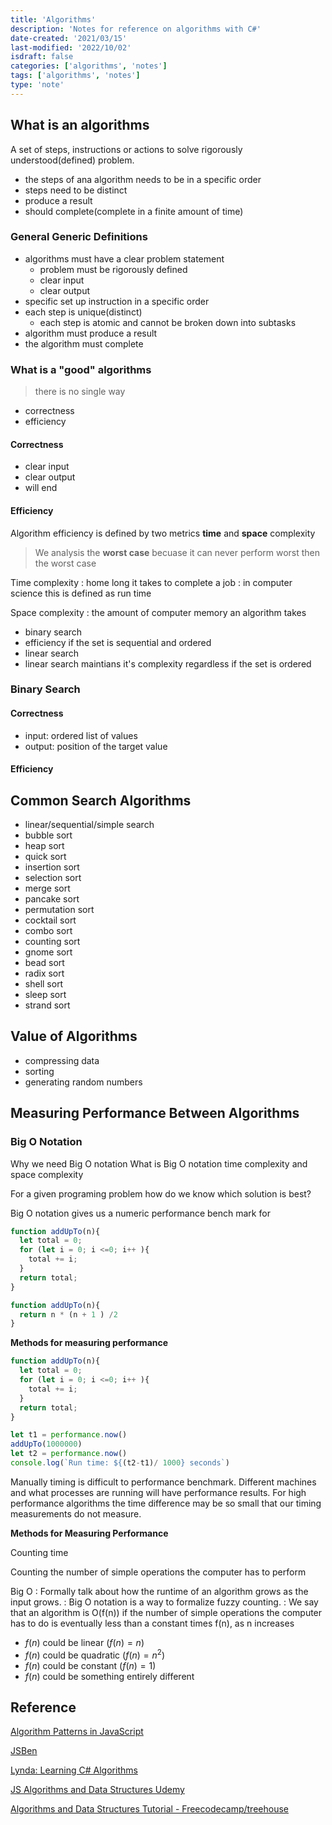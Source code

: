 ```yaml
---
title: 'Algorithms'
description: 'Notes for reference on algorithms with C#'
date-created: '2021/03/15'
last-modified: '2022/10/02'
isdraft: false
categories: ['algorithms', 'notes']
tags: ['algorithms', 'notes']
type: 'note'
---
```


## What is an algorithms

A set of steps, instructions or actions to solve rigorously understood(defined) problem.

- the steps of ana algorithm needs to be in a specific order 
- steps need to be distinct
- produce a result 
- should complete(complete in a finite amount of time)

### General Generic Definitions

- algorithms must have a clear problem statement
  - problem must be rigorously defined
  - clear input
  - clear output
- specific set up instruction in a specific order
- each step is unique(distinct)
  - each step is atomic and cannot be broken down into subtasks
- algorithm must produce a result
- the algorithm must complete

### What is a "good" algorithms

> there is no single way 

- correctness
- efficiency

#### Correctness

- clear input
- clear output
- will end 

<!--- TODO: add link to correctness mathematical defintion -->

#### Efficiency

Algorithm efficiency is defined by two metrics **time** and **space** complexity

> We analysis the **worst case** becuase it can never perform worst then the worst case

Time complexity
: home long it takes to complete a job 
: in computer science this is defined as run time

Space complexity
: the amount of computer memory an algorithm takes

- binary search 
 - efficiency if the set is sequential and ordered
- linear search 
 - linear search maintians it's complexity regardless if the set is ordered
 
 ### Binary Search 

#### Correctness 

- input: ordered list of values 
- output: position of the target value

#### Efficiency 




## Common Search Algorithms

- linear/sequential/simple search
- bubble sort
- heap sort
- quick sort
- insertion sort
- selection sort
- merge sort
- pancake sort
- permutation sort
- cocktail sort
- combo sort
- counting sort
- gnome sort
- bead sort
- radix sort
- shell sort
- sleep sort
- strand sort

## Value of Algorithms

- compressing data
- sorting
- generating random numbers

## Measuring Performance Between Algorithms

### Big O Notation

Why we need Big O notation
What is Big O notation
time complexity and space complexity

For a given programing problem how do we know which solution is best?

Big O notation gives us a numeric performance bench mark for

```JavaScript
function addUpTo(n){
  let total = 0;
  for (let i = 0; i <=0; i++ ){
    total += i;
  }
  return total;
}
```

```JavaScript
function addUpTo(n){
  return n * (n + 1 ) /2
}
```

**Methods for measuring performance**

```JavaScript
function addUpTo(n){
  let total = 0;
  for (let i = 0; i <=0; i++ ){
    total += i;
  }
  return total;
}

let t1 = performance.now()
addUpTo(1000000)
let t2 = performance.now()
console.log(`Run time: ${(t2-t1)/ 1000} seconds`)
```

Manually timing is difficult to performance benchmark. Different machines and what processes are running will have performance results. For high performance algorithms the time difference may be so small that our timing measurements do not measure.

**Methods for Measuring Performance**

Counting time

Counting the number of simple operations the computer has to perform

Big O
: Formally talk about how the runtime of an algorithm grows as the input grows.
: Big O notation is a way to formalize fuzzy counting.
: We say that an algorithm is O(f(n)) if the number of simple operations the computer has to do is eventually less than a constant times f(n), as n increases

- $f(n)$ could be linear $(f(n) = n)$
- $f(n)$ could be quadratic $(f(n) = n^2)$
- $f(n)$ could be constant $(f(n) = 1)$
- $f(n)$ could be something entirely different

## Reference

[Algorithm Patterns in JavaScript](/algorithm-patterns-in-javascript)

[JSBen](https://jsben.ch/)

[Lynda: Learning C# Algorithms](https://www.lynda.com/C-tutorials/Learning-C-Algorithms/604241-2.html)

[JS Algorithms and Data Structures Udemy](https://www.udemy.com/course/js-algorithms-and-data-structures-masterclass/learn/lecture/11198358#overview)

[Algorithms and Data Structures Tutorial - Freecodecamp/treehouse](https://www.youtube.com/watch?v=8hly31xKli0)
